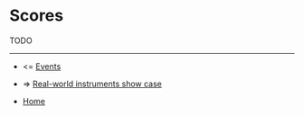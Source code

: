 
Scores
======================================

TODO

----------------------------------------------------

* <= [Events](https://github.com/anton-k/csound-expression/blob/master/tutorial/chapters/EventsTutorial.md)

* => [Real-world instruments show case](https://github.com/anton-k/csound-expression/blob/master/tutorial/chapters/InstrumentsShowCase.md)

* [Home](https://github.com/anton-k/csound-expression/blob/master/tutorial/Index.md)